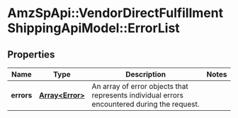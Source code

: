 # AmzSpApi::VendorDirectFulfillmentShippingApiModel::ErrorList

## Properties
Name | Type | Description | Notes
------------ | ------------- | ------------- | -------------
**errors** | [**Array&lt;Error&gt;**](Error.md) | An array of error objects that represents individual errors encountered during the request. | 

